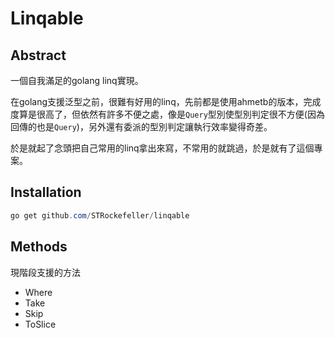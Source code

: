 # Linqable



## Abstract

一個自我滿足的golang linq實現。

在golang支援泛型之前，很難有好用的linq，先前都是使用ahmetb的版本，完成度算是很高了，但依然有許多不便之處，像是`Query`型別使型別判定很不方便(因為回傳的也是`Query`)，另外還有委派的型別判定讓執行效率變得奇差。

於是就起了念頭把自己常用的linq拿出來寫，不常用的就跳過，於是就有了這個專案。

## Installation

```powershell
go get github.com/STRockefeller/linqable
```



## Methods

現階段支援的方法

* Where
* Take
* Skip
* ToSlice